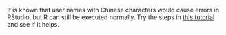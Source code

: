 It is known that user names with Chinese characters would cause errors in RStudio, but R can still be executed normally. Try the steps in [this tutorial](https://github.com/wush978/DataScienceAndR/wiki/Windows中文使用者與Rstudio的環境變數調校) and see if it helps.
